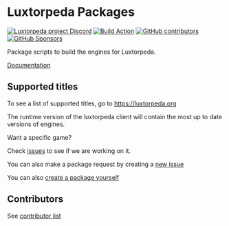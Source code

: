 # Luxtorpeda Packages

[![Luxtorpeda project Discord](https://img.shields.io/discord/514567252864008206.svg?label=discord)](https://discord.gg/8mFhUPX)
[![Build Action](https://github.com/luxtorpeda-dev/packages/actions/workflows/build_engine.yml/badge.svg)](https://github.com/luxtorpeda-dev/packages/actions/workflows/build_engine.yml)
[![GitHub contributors](https://img.shields.io/github/contributors/luxtorpeda-dev/packages)](https://github.com/luxtorpeda-dev/packages/graphs/contributors)
[![GitHub Sponsors](https://img.shields.io/github/sponsors/d10sfan)](https://github.com/sponsors/d10sfan)

Package scripts to build the engines for Luxtorpeda.

[Documentation](docs/README.md)

## Supported titles

To see a list of supported titles, go to https://luxtorpeda.org

The runtime version of the luxtorpeda client will contain the most up to date versions of engines. 

Want a specific game? 

Check [issues](https://github.com/luxtorpeda-dev/packages/issues) to see if we are working on it.

You can also make a package request by creating a [new issue](https://github.com/luxtorpeda-dev/packages/issues/new/choose)

You can also [create a package yourself](docs/Creating_a_Package.md)

## Contributors

See [contributor list](https://github.com/luxtorpeda-dev/packages/graphs/contributors)
